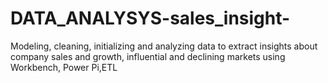 # DATA_ANALYSYS-sales_insight-
Modeling, cleaning, initializing and analyzing data to extract insights about company sales and growth, influential and declining markets using Workbench, Power Pi,ETL
